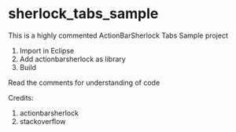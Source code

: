sherlock_tabs_sample
====================

This is a highly commented ActionBarSherlock Tabs Sample project


1. Import in Eclipse
2. Add actionbarsherlock as library
3. Build



Read the comments for understanding of code

Credits: 

1. actionbarsherlock
2. stackoverflow
